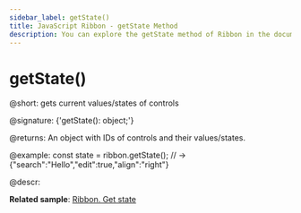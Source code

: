 ```yaml
---
sidebar_label: getState()
title: JavaScript Ribbon - getState Method 
description: You can explore the getState method of Ribbon in the documentation of the DHTMLX JavaScript UI library. Browse developer guides and API reference, try out code examples and live demos, and download a free 30-day evaluation version of DHTMLX Suite.
---
```


# getState()

@short: gets current values/states of controls

@signature: {'getState(): object;'}

@returns:
An object with IDs of controls and their values/states.

@example:
const state = ribbon.getState(); // -> {"search":"Hello","edit":true,"align":"right"}

@descr:

**Related sample**: [Ribbon. Get state](https://snippet.dhtmlx.com/coei9fys)

[comment]: # (@related: ribbon/operating_ribbon.md#settinggetting-values-and-states)
